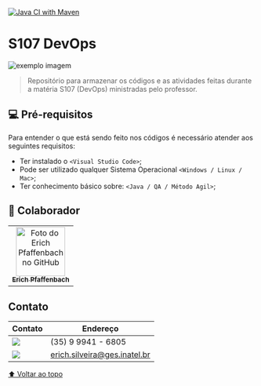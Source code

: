 [![Java CI with Maven](https://github.com/Pfaffenbach/S107/actions/workflows/maven.yml/badge.svg)](https://github.com/Pfaffenbach/S107/actions/workflows/maven.yml)

# S107 DevOps

<img src="https://respostas.sebrae.com.br/wp-content/uploads/2020/06/0-destaque-linguagens-de-programacao-2019.jpg" alt="exemplo imagem">

> Repositório para armazenar os códigos e as atividades feitas durante a matéria S107 (DevOps) ministradas pelo professor.

## 💻 Pré-requisitos

Para entender o que está sendo feito nos códigos é necessário atender aos seguintes requisitos:

* Ter instalado o `<Visual Studio Code>`;
* Pode ser utilizado qualquer Sistema Operacional `<Windows / Linux / Mac>`;
* Ter conhecimento básico sobre: `<Java / QA / Método Agil>`;

## 🤝 Colaborador

<table>
  <tr>
    <td align="center">
      <a href="#">
        <img src="https://avatars.githubusercontent.com/u/49520647?v=4" width="100px;" alt="Foto do Erich Pfaffenbach no GitHub"/><br>
        <sub>
          <b>Erich Pfaffenbach</b>
        </sub>
      </a>
    </td>
</table>

## Contato
Contato | Endereço
------------ | -------------
<img src="https://img.shields.io/badge/WhatsApp-25D366?style=for-the-badge&logo=whatsapp&logoColor=white"/> | (35) 9 9941 - 6805
<img src="https://img.shields.io/badge/Microsoft_Outlook-0078D4?style=for-the-badge&logo=microsoft-outlook&logoColor=white" /> | erich.silveira@ges.inatel.br

[⬆ Voltar ao topo](#S107-DevOps)<br>
